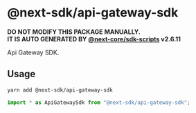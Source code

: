 # @next-sdk/api-gateway-sdk

**DO NOT MODIFY THIS PACKAGE MANUALLY.**  
**IT IS AUTO GENERATED BY [@next-core/sdk-scripts] v2.6.11**

Api Gateway SDK.

## Usage

```bash
yarn add @next-sdk/api-gateway-sdk
```

```ts
import * as ApiGatewaySdk from "@next-sdk/api-gateway-sdk";
```

[@next-core/sdk-scripts]: https://github.com/easyops-cn/next-core/tree/master/packages/sdk-scripts
